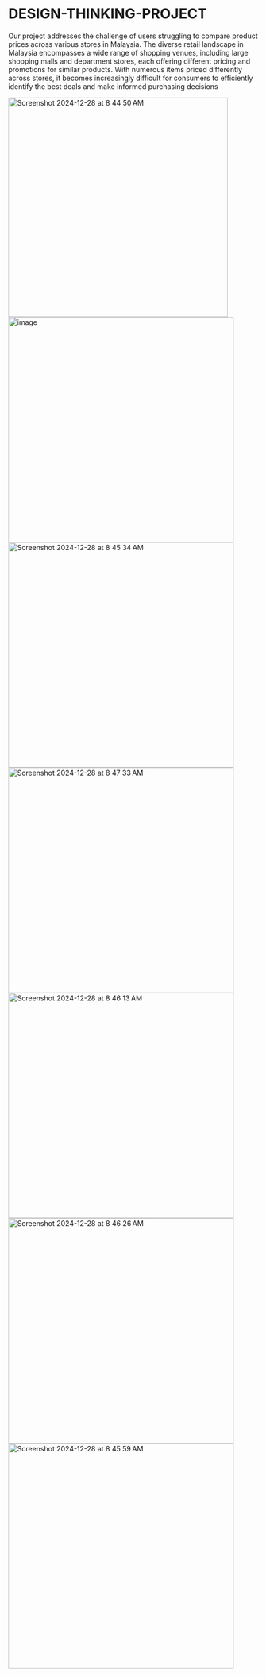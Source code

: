 # DESIGN-THINKING-PROJECT

Our project addresses the challenge of users struggling to compare product prices across various stores in Malaysia. The diverse retail landscape in Malaysia encompasses a wide range of shopping venues, including large shopping malls and department stores, each offering different pricing and promotions for similar products. With numerous items priced differently across stores, it becomes increasingly difficult for consumers to efficiently identify the best deals and make informed purchasing decisions

<img width="442" alt="Screenshot 2024-12-28 at 8 44 50 AM" src="https://github.com/user-attachments/assets/eda85b4e-55d0-4c42-99de-381b2890a4b8" />
<img width="454" alt="image" src="https://github.com/user-attachments/assets/93f6bd6f-0e75-47c1-9d66-1bdf973cd1cf" />
<img width="454" alt="Screenshot 2024-12-28 at 8 45 34 AM" src="https://github.com/user-attachments/assets/a2e58fd3-d6c2-44e6-b59b-088b65b7594f" />
<img width="454" alt="Screenshot 2024-12-28 at 8 47 33 AM" src="https://github.com/user-attachments/assets/eb3b3045-74d0-4f22-ac36-7ded69aa6111" />
<img width="454" alt="Screenshot 2024-12-28 at 8 46 13 AM" src="https://github.com/user-attachments/assets/eae74167-57fa-43fb-ad6d-cedff5468df6" />
<img width="454" alt="Screenshot 2024-12-28 at 8 46 26 AM" src="https://github.com/user-attachments/assets/33ec2c1c-02c9-473d-964a-8b52adf3dca0" />

<img width="454" alt="Screenshot 2024-12-28 at 8 45 59 AM" src="https://github.com/user-attachments/assets/5cc72e9c-e033-4c66-b01f-5102ad2a3156" />

